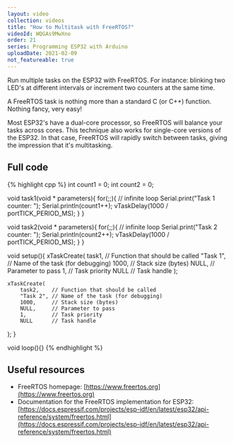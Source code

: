 ```yaml
---
layout: video
collection: videos
title: "How to Multitask with FreeRTOS?"
videoId: WQGAs9MwXno
order: 21
series: Programming ESP32 with Arduino
uploadDate: 2021-02-09
not_featureable: true
---
```


Run multiple tasks on the ESP32 with FreeRTOS. For instance: blinking two LED's at different intervals or increment two counters at the same time.

A FreeRTOS task is nothing more than a standard C (or C++) function. Nothing fancy, very easy!

Most ESP32's have a dual-core processor, so FreeRTOS will balance your tasks across cores. This technique also works for single-core versions of the ESP32. In that case, FreeRTOS will rapidly switch between tasks, giving the impression that it's multitasking.

## Full code

{% highlight cpp %}
int count1 = 0;
int count2 = 0;

void task1(void * parameters){
    for(;;){ // infinite loop
        Serial.print("Task 1 counter: ");
        Serial.println(count1++);
        vTaskDelay(1000 / portTICK_PERIOD_MS);
    }
}

void task2(void * parameters){
    for(;;){ // infinite loop
        Serial.print("Task 2 counter: ");
        Serial.println(count2++);
        vTaskDelay(1000 / portTICK_PERIOD_MS);
    }
}

void setup(){
	xTaskCreate(
        task1,    // Function that should be called
        "Task 1", // Name of the task (for debugging)
        1000,     // Stack size (bytes)
        NULL,     // Parameter to pass
        1,        // Task priority
        NULL      // Task handle
  );

	xTaskCreate(
        task2,    // Function that should be called
        "Task 2", // Name of the task (for debugging)
        1000,     // Stack size (bytes)
        NULL,     // Parameter to pass
        1,        // Task priority
        NULL      // Task handle
  );
}

void loop(){}
{% endhighlight %}

## Useful resources

* FreeRTOS homepage: [https://www.freertos.org](https://www.freertos.org)
* Documentation for the FreeRTOS implementation for ESP32: [https://docs.espressif.com/projects/esp-idf/en/latest/esp32/api-reference/system/freertos.html](https://docs.espressif.com/projects/esp-idf/en/latest/esp32/api-reference/system/freertos.html)

